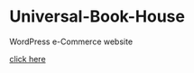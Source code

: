 # Universal-Book-House
WordPress e-Commerce website

<a href="http://playweb.eckovation.com/anindyadas/" target="_blank">click here</a>
